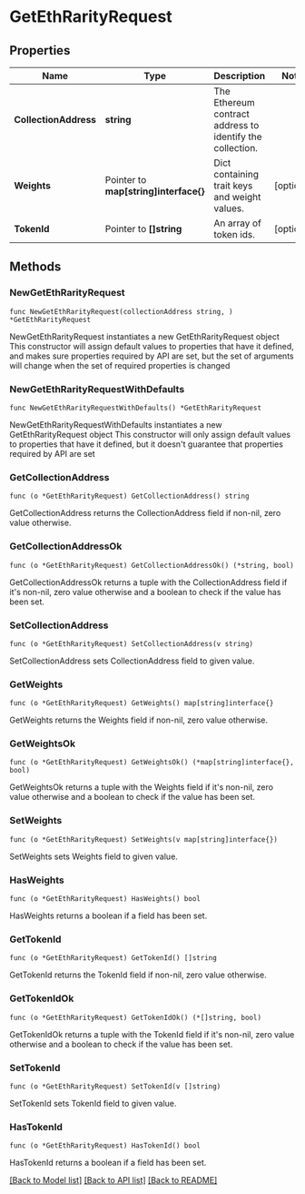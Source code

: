 # GetEthRarityRequest

## Properties

Name | Type | Description | Notes
------------ | ------------- | ------------- | -------------
**CollectionAddress** | **string** | The Ethereum contract address to identify the collection. | 
**Weights** | Pointer to **map[string]interface{}** | Dict containing trait keys and weight values. | [optional] 
**TokenId** | Pointer to **[]string** | An array of token ids. | [optional] 

## Methods

### NewGetEthRarityRequest

`func NewGetEthRarityRequest(collectionAddress string, ) *GetEthRarityRequest`

NewGetEthRarityRequest instantiates a new GetEthRarityRequest object
This constructor will assign default values to properties that have it defined,
and makes sure properties required by API are set, but the set of arguments
will change when the set of required properties is changed

### NewGetEthRarityRequestWithDefaults

`func NewGetEthRarityRequestWithDefaults() *GetEthRarityRequest`

NewGetEthRarityRequestWithDefaults instantiates a new GetEthRarityRequest object
This constructor will only assign default values to properties that have it defined,
but it doesn't guarantee that properties required by API are set

### GetCollectionAddress

`func (o *GetEthRarityRequest) GetCollectionAddress() string`

GetCollectionAddress returns the CollectionAddress field if non-nil, zero value otherwise.

### GetCollectionAddressOk

`func (o *GetEthRarityRequest) GetCollectionAddressOk() (*string, bool)`

GetCollectionAddressOk returns a tuple with the CollectionAddress field if it's non-nil, zero value otherwise
and a boolean to check if the value has been set.

### SetCollectionAddress

`func (o *GetEthRarityRequest) SetCollectionAddress(v string)`

SetCollectionAddress sets CollectionAddress field to given value.


### GetWeights

`func (o *GetEthRarityRequest) GetWeights() map[string]interface{}`

GetWeights returns the Weights field if non-nil, zero value otherwise.

### GetWeightsOk

`func (o *GetEthRarityRequest) GetWeightsOk() (*map[string]interface{}, bool)`

GetWeightsOk returns a tuple with the Weights field if it's non-nil, zero value otherwise
and a boolean to check if the value has been set.

### SetWeights

`func (o *GetEthRarityRequest) SetWeights(v map[string]interface{})`

SetWeights sets Weights field to given value.

### HasWeights

`func (o *GetEthRarityRequest) HasWeights() bool`

HasWeights returns a boolean if a field has been set.

### GetTokenId

`func (o *GetEthRarityRequest) GetTokenId() []string`

GetTokenId returns the TokenId field if non-nil, zero value otherwise.

### GetTokenIdOk

`func (o *GetEthRarityRequest) GetTokenIdOk() (*[]string, bool)`

GetTokenIdOk returns a tuple with the TokenId field if it's non-nil, zero value otherwise
and a boolean to check if the value has been set.

### SetTokenId

`func (o *GetEthRarityRequest) SetTokenId(v []string)`

SetTokenId sets TokenId field to given value.

### HasTokenId

`func (o *GetEthRarityRequest) HasTokenId() bool`

HasTokenId returns a boolean if a field has been set.


[[Back to Model list]](../README.md#documentation-for-models) [[Back to API list]](../README.md#documentation-for-api-endpoints) [[Back to README]](../README.md)


